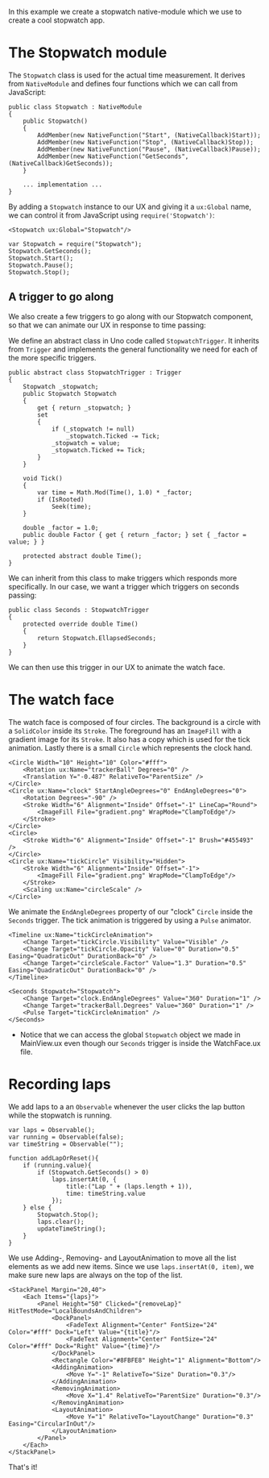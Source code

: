 In this example we create a stopwatch native-module which we use to create a cool stopwatch app.

# The Stopwatch module

The `Stopwatch` class is used for the actual time measurement. It derives from `NativeModule` and defines four functions which we can call from JavaScript:

```
public class Stopwatch : NativeModule
{
	public Stopwatch()
	{
		AddMember(new NativeFunction("Start", (NativeCallback)Start));
		AddMember(new NativeFunction("Stop", (NativeCallback)Stop));
		AddMember(new NativeFunction("Pause", (NativeCallback)Pause));
		AddMember(new NativeFunction("GetSeconds", (NativeCallback)GetSeconds));
	}

	... implementation ...
}
```

By adding a `Stopwatch` instance to our UX and giving it a `ux:Global` name, we can control it from JavaScript using `require('Stopwatch')`:

```
<Stopwatch ux:Global="Stopwatch"/>
```
```
var Stopwatch = require("Stopwatch");
Stopwatch.GetSeconds();
Stopwatch.Start();
Stopwatch.Pause();
Stopwatch.Stop();
```

##  A trigger to go along

We also create a few triggers to go along with our Stopwatch component, so that we can animate our UX in response to time passing:

We define an abstract class in Uno code called `StopwatchTrigger`. It inherits from `Trigger` and implements the general functionality we need for each of the more specific triggers.

```
public abstract class StopwatchTrigger : Trigger
{
	Stopwatch _stopwatch;
	public Stopwatch Stopwatch
	{
		get { return _stopwatch; }
		set
		{
			if (_stopwatch != null)
				_stopwatch.Ticked -= Tick;
			_stopwatch = value;
			_stopwatch.Ticked += Tick;
		}
	}

	void Tick()
	{
		var time = Math.Mod(Time(), 1.0) * _factor;
		if (IsRooted)
			Seek(time);
	}

	double _factor = 1.0;
	public double Factor { get { return _factor; } set { _factor = value; } }

	protected abstract double Time();
}
```

We can inherit from this class to make triggers which responds more specifically. In our case, we want a trigger which triggers on seconds passing:

```
public class Seconds : StopwatchTrigger
{
	protected override double Time()
	{
		return Stopwatch.EllapsedSeconds;
	}
}
```

We can then use this trigger in our UX to animate the watch face.


# The watch face
The watch face is composed of four circles. The background is a circle with a `SolidColor` inside its `Stroke`. The foreground has an `ImageFill` with a gradient image for its `Stroke`. It also has a copy which is used for the tick animation. Lastly there is a small `Circle` which represents the clock hand.

<!-- snippet-begin:code/WatchFace.ux:WatchFaceCircles -->

```
<Circle Width="10" Height="10" Color="#fff">
    <Rotation ux:Name="trackerBall" Degrees="0" />
    <Translation Y="-0.487" RelativeTo="ParentSize" />
</Circle>
<Circle ux:Name="clock" StartAngleDegrees="0" EndAngleDegrees="0">
    <Rotation Degrees="-90" />
    <Stroke Width="6" Alignment="Inside" Offset="-1" LineCap="Round">
        <ImageFill File="gradient.png" WrapMode="ClampToEdge"/>
    </Stroke>
</Circle>
<Circle>
    <Stroke Width="6" Alignment="Inside" Offset="-1" Brush="#455493" />
</Circle>
<Circle ux:Name="tickCircle" Visibility="Hidden">
    <Stroke Width="6" Alignment="Inside" Offset="-1">
        <ImageFill File="gradient.png" WrapMode="ClampToEdge"/>
    </Stroke>
    <Scaling ux:Name="circleScale" />
</Circle>
```

<!-- snippet-end -->


We animate the `EndAngleDegrees` property of our "clock" `Circle` inside the `Seconds` trigger.
The tick animation is triggered by using a `Pulse` animator.

<!-- snippet-begin:code/WatchFace.ux:WatchFaceAnimation -->

```
<Timeline ux:Name="tickCircleAnimation">
    <Change Target="tickCircle.Visibility" Value="Visible" />
    <Change Target="tickCircle.Opacity" Value="0" Duration="0.5" Easing="QuadraticOut" DurationBack="0" />
    <Change Target="circleScale.Factor" Value="1.3" Duration="0.5" Easing="QuadraticOut" DurationBack="0" />
</Timeline>

<Seconds Stopwatch="Stopwatch">
    <Change Target="clock.EndAngleDegrees" Value="360" Duration="1" />
    <Change Target="trackerBall.Degrees" Value="360" Duration="1" />
    <Pulse Target="tickCircleAnimation" />
</Seconds>
```

<!-- snippet-end -->

* Notice that we can access the global `Stopwatch` object we made in MainView.ux even though our `Seconds` trigger is inside the WatchFace.ux file.

# Recording laps

We add laps to a an `Observable` whenever the user clicks the lap button while the stopwatch is running.

<!-- snippet-begin:code/MainView.js:Fields -->

```
var laps = Observable();
var running = Observable(false);
var timeString = Observable("");
```

<!-- snippet-end -->

<!-- snippet-begin:code/MainView.js:AddLap -->

```
function addLapOrReset(){
    if (running.value){
        if (Stopwatch.GetSeconds() > 0)
            laps.insertAt(0, {
                title:("Lap " + (laps.length + 1)),
                time: timeString.value
            });
    } else {
        Stopwatch.Stop();
        laps.clear();
        updateTimeString();
    }
}
```

<!-- snippet-end -->

We use Adding-, Removing- and LayoutAnimation to move all the list elements as we add new items. Since we use `laps.insertAt(0, item)`, we make sure new laps are always on the top of the list.

<!-- snippet-begin:code/MainView.ux:LapsUX -->

```
<StackPanel Margin="20,40">
    <Each Items="{laps}">
        <Panel Height="50" Clicked="{removeLap}" HitTestMode="LocalBoundsAndChildren">
            <DockPanel>
                <FadeText Alignment="Center" FontSize="24" Color="#fff" Dock="Left" Value="{title}"/>
                <FadeText Alignment="Center" FontSize="24" Color="#fff" Dock="Right" Value="{time}"/>
            </DockPanel>
            <Rectangle Color="#8FBFE8" Height="1" Alignment="Bottom"/>
            <AddingAnimation>
                <Move Y="-1" RelativeTo="Size" Duration="0.3"/>
            </AddingAnimation>
            <RemovingAnimation>
                <Move X="1.4" RelativeTo="ParentSize" Duration="0.3"/>
            </RemovingAnimation>
            <LayoutAnimation>
                <Move Y="1" RelativeTo="LayoutChange" Duration="0.3" Easing="CircularInOut"/>
            </LayoutAnimation>
        </Panel>
    </Each>
</StackPanel>
```

<!-- snippet-end -->

That's it!
